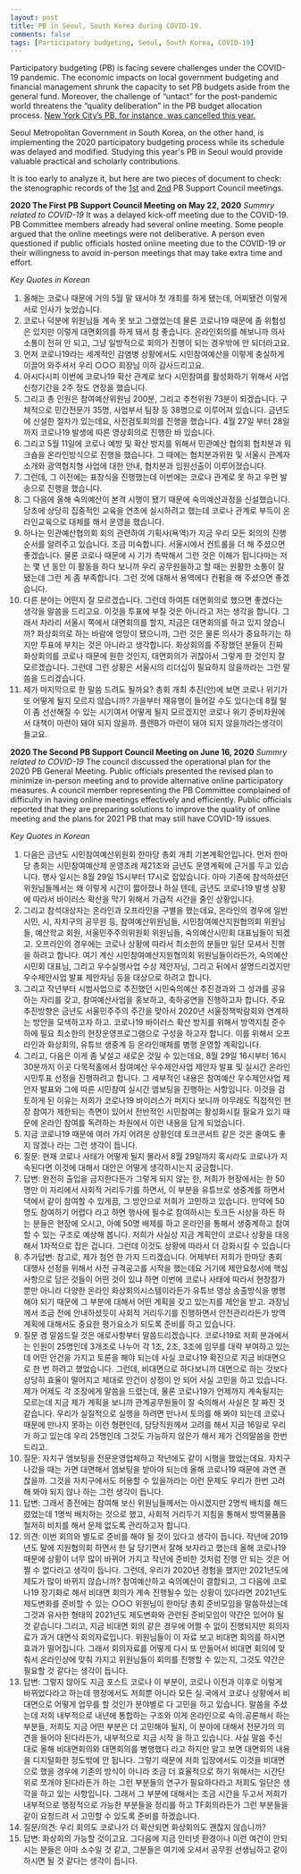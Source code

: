 ```yaml
---
layout: post
title: PB in Seoul, South Korea during COVID-19.
comments: false
tags: [Participatory budgeting, Seoul, South Korea, COVID-19]
---
```


Participatory budgeting (PB) is facing severe challenges under the COVID-19 pandemic. The economic impacts on local government budgeting and financial management shrunk the capacity to set PB budgets aside from the general fund. Moreover, the challenge of “untact” for the post-pandemic world threatens the “quality deliberation” in the PB budget allocation process. [New York City’s PB, for instance, was cancelled this year.]( https://www.nydailynews.com/coronavirus/ny-coronavirus-participatory-budgeting-new-york-city-council-20200316-hh7t2m2g65avlaahggtrq5gz2y-story.html) 

Seoul Metropolitan Government in South Korea, on the other hand, is implementing the 2020 participatory budgeting process while its schedule was delayed and modified. Studying this year's PB in Seoul would provide valuable practical and scholarly contributions. 

It is too early to analyze it, but here are two pieces of document to check: the stenographic records of the [1st](https://yesan.seoul.go.kr/comm/comm0403View.do?bbsId=BBSMSTR_000000000063&nttId=3033&pageIndex=1) and [2nd](https://yesan.seoul.go.kr/comm/comm0403View.do?bbsId=BBSMSTR_000000000063&nttId=3046&pageIndex=1) PB Support Council meetings.


**2020 The First PB Support Council Meeting on May 22, 2020**
_Summry related to COVID-19_
It was a delayed kick-off meeting due to the COVID-19. PB Committee members already had several online meeting. Some people argued that the online meetings were not deliberative. A person even questioned if public officials hosted online meeting due to the COVID-19 or their willingness to avoid in-person meetings that may take extra time and effort. 

_Key Quotes in Korean_
1. 올해는 코로나 때문에 거의 5월 말 돼서야 첫 개최를 하게 됐는데, 어찌됐건 이렇게 서로 인사가 늦었습니다.
2. 코로나 덕분에 위원님들 계속 못 보고 그랬었는데 물론 코로나19 때문에 좀 위험성은 있지만 이렇게 대면회의를 하게 돼서 참 좋습니다. 온라인회의를 해보니까 의사소통이 전혀 안 되고, 그냥 일방적으로 회의가 진행이 되는 경우밖에 안 되더라고요.
3. 먼저 코로나19라는 세계적인 감염병 상황에서도 시민참여예산을 이렇게 충실하게 이끌어 와주셔서 우리 ○○○ 회장님 이하 감사드리고요.
4. 아시다시피 이번에 코로나19 확산 관계로 보다 시민참여를 활성화하기 위해서 사업 신청기간을 2주 정도 연장을 했습니다.
5. 그리고 총 인원은 참여예산위원님 200분, 그리고 추천위원 73분이 되겠습니다. 구체적으로 민간전문가 35명, 사업부서 팀장 등 38명으로 이루어져 있습니다. 금년도에 신설한 절차가 있는데요, 사전검토회의를 진행을 했습니다. 4월 27일 부터 28일까지 코로나19 발생에 따른 영상회의로 진행한 바 있습니다.
6. 그리고 5월 11일에 코로나 예방 및 확산 방지를 위해서 민관예산 협의회 협치분과 워크숍을 온라인방식으로 진행을 했습니다. 그 때에는 협치분과위원 및 서울시 관계자 소개와 광역협치형 사업에 대한 안내, 협치분과 임원선출이 이루어졌습니다.
7. 그런데, 그 이전에는 표창식을 진행했는데 이번에는 코로나 관계로 못 하고 우편 발송으로 진행을 했습니다. 
8. 그 다음에 올해 숙의예산이 본격 시행이 됐기 때문에 숙의예산과정을 신설했습니다. 당초에 상당히 집중적인 교육을 연초에 실시하려고 했는데 코로나 관계로 부득이 온라인교육으로 대체를 해서 운영을 했습니다.
9. 하나는 민관예산협의회 회의 관련하여 기획사(욕역)가 지금 우리 모든 회의의 진행순서를 알려주고 있습니다. 조금 미숙합니다. 서울시에서 컨트롤을 더 해 주셨으면 좋겠습니다. 물론 코로나 때문에 시
기가 촉박해서 그런 것은 이해가 됩니다마는 저는 몇 년 동안 이 활동을 하다 보니까 우리 공무원들하고 할 때는 원활한 소통이 잘 됐는데 그런 게 좀 부족합니다. 그런 것에 대해서 용역에다 컨펌을 해 주셨으면 좋겠습니다.
10. 다른 분야는 어떤지 잘 모르겠습니다. 그런데 하여튼 대면회의로 했으면 좋겠다는 생각을 말씀을 드리고요. 이것을 투표에 부칠 것은 아니라고 저는 생각을 합니다. 그래서 차라리 서울시 쪽에서 대면회의를 할지, 지금은 대면회의를 하고 있지 않습니까? 화상회의로 하는 바람에 엉망이 됐으니까, 그런 것은 물론 의사가 중요하기는 하지만 투표에 부치는 것은 아니라고 생각합니다. 화상회의를 주장했던 분들이 진짜 화상회의를 코로나 때문에 원한 것인지, 대면회의가 귀찮아서 그렇게 한 것인지 잘 모르겠습니다. 그런데 그런 상황은 서울시의 리더십이 필요하지 않을까라는 그런 말씀을 드리겠습니다.
11. 제가 마지막으로 한 말씀 드려도 될까요? 총회 개최 추진(안)에 보면 코로나 위기가 또 어떻게 될지 모르지 않습니까? 가을부터 재유행이 들어갈 수도 있다는데 8월 말이 좀 선선해질 수 있는 시기여서 어떻게 될지 모르겠지만 코로나 위기 준비차원에서 대책이 마련이 돼야 되지 않을까. 플랜B가 마련이 돼야 되지 않을까라는생각이 들고요.

**2020 The Second PB Support Council Meeting on June 16, 2020**
_Summry related to COVID-19_
The council discussed the operational plan for the 2020 PB General Meeting. Public officials presented the revised plan to minimize in-person meeting and to provide alternative online participatory measures. A council member representing the PB Committee complained of difficulty in having online meetings effectively and efficiently. Public officials reported that they are preparing solutions to improve the quality of online meeting and the plans for 2021 PB that may still have COVID-19 issues. 

_Key Quotes in Korean_
1. 다음은 금년도 시민참여예산위원회 한마당 총회 개최 기본계획안입니다. 먼저 한마당 총회는 시민참여예산제 운영조례 제21조와 금년도 운영계획에 근거를 두고 있습니다. 행사 일시는 8월 29일 15시부터 17시로 잡았습니다. 아마 기존에 참석하셨던 위원님들께서는 왜 이렇게 시간이 짧아졌나 하실 텐데, 금년도 코로나19 발생 상황에 따라서 바이러스 확산을 막기 위해서 가급적 시간을 줄인 상황입니다.
2. 그리고 참석대상자는 온라인과 오프라인을 구별을 했는데요, 온라인의 경우에 일반시민, 시, 자치구의 공무원 등, 참여예산위원님들, 시민참여예산지원협의회 위원님들, 예산학교 회원, 서울민주주의위원회 위원님들, 숙의예산시민회 대표님들이 되겠고. 오프라인의 경우에는 코로나 상황에 따라서 최소한의 분들만 일단 모셔서 진행을 하려고 합니다. 여기 계신 시민참여예산지원협의회 위원님들이라든가, 숙의예산 시민회 대표님, 그리고 우수실행사업 수상 제안자님, 그리고 뒤에서 설명드리겠지만 우수제안사업 발표 제안자님 등을 대상으로 하려고 합니다.
3. 그리고 작년부터 시범사업으로 추진했던 시민숙의예산 추진경과와 그 성과를 공유하는 자리를 갖고, 참여예산사업을 홍보하고, 축하공연을 진행하고자 합니다. 주요 추진방향은 금년도 서울민주주의 주간을 맞아서 2020년 서울정책박람회와 연계하는 방안을 모색하고자 하고. 코로나19 바이러스 확산 방지를 위해서 방역지침 준수 하에 필요 최소한의 현장운영프로그램으로 구성을 하고자 합니다. 이를 위해서 오프라인과 화상회의, 유튜브 생중계 등 온라인매체를 병행 운영할 계획입니다.
4. 그리고, 다음은 이게 좀 낯설고 새로운 것일 수 있는데요, 8월 29일 16시부터 16시 30분까지 이곳 다목적홀에서 참여예산 우수제안사업 제안자 발표 및 실시간 온라인 시민투표 선정을 진행하려고 합니다. 그 세부적인 내용은 참여예산 우수제안사업 제안자 발표와 그에 따른 시민참여 실시간 엠보팅을 진행하는 사항입니다. 이것을 검토하게 된 이유는 저희가 코로나19 바이러스가 퍼지다 보니까 아무래도 직접적인 현장 참여가 제한되는 측면이 있어서 전반적인 시민참여는 활성화시킬 필요가 있기 때문에 온라인 참여를 독려하는 차원에서 이런 내용을 담게 되었습니다.
5. 지금 코로나19 때문에 여러 가지 어려운 상황인데 토크콘서트 같은 것은 줄여도 좋지 않겠나 라는 그런 생각이 듭니다.
6. 질문: 현재 코로나 사태가 어떻게 될지 몰라서 8월 29일까지 혹시라도 코로나가 지속된다면 이것에 대해서 대안은 어떻게 생각하시는지 궁금합니다.
7. 답변: 완전히 출입을 금지한다든가 그렇게 되지 않는 한, 저희가 현장에서는 한 50명만 이 자리에서 사회적 거리두기를 하면서, 이 부분을 유튜브로 생중계를 하면서 댁에서 같이 참여할 수 있게끔, 그 방안으로 저희가 고민하고 있습니다. 만약에 50명도 참여하기 어렵다 라고 하면 행사에 필수로 참여하시는 토크든 시상을 하든 하는 분들은 현장에 오시고, 아예 50명 배제를 하고 온라인을 통해서 생중계하고 참여할 수 있는 구조로 예상해 봅니다. 저희가 사실상 지금 계획안이 코로나 상황을 대응해서 1차적으로 잡은 겁니다. 그런데 이것도 상황에 따라서 더 강화시킬 수 있습니다
8. 추가답변: 참고로, 제가 첨언 한 가지 드리겠습니다. 어제부터 저희가 한마당 총회 대행사 선정을 위해서 사전 규격공고를 시작을 했는데요 거기에 제안요청서에 핵심사항으로 담은 것들이 어떤 것이 있냐 하면 이번에 코로나 사태에 따라서 현장참가뿐만 아니라 다양한 온라인 화상회의시스템이라든가 유튜브 영상 송출방식을 병행해야 되기 때문에 그 부분에 대해서 어떤 계획을 갖고 있는지를 제안을 받고. 과장님께서 조금 전에 안내하셨듯이 사회적 거리두기를 진행하면서 안전관리라든가 방역계획에 대해서도 중요한 평가요소가 되도록 준비를 하고 있습니다.
9. 질문 겸 말씀드릴 것은 애로사항부터 말씀드리겠습니다. 코로나19로 저희 분과에서는 인원이 25명인데 3개조로 나누어 각 1조, 2조, 3조에 임무를 대략 부여하고 있는데 어떤 안건을 가지고 토론을 해야 되는데 사실 코로나19 확진으로 지금 비대면으로 한 번 하려고 했었습니다. 그런데, 비대면으로 하다보니까 대면으로 하는 것보다 상당히 효율이 떨어지고 제대로 안건이 상정이 안 되어 사실 고민을 하고 있습니다. 제가 어제도 각 조장에게 말씀을 드렸는데, 물론 코로나19가 언제까지 계속될지는 모르는데 지금 제가 계획을 보니까 관계공무원들이 잘 숙의해서 사실은 잘 짜진 것 같습니다. 우리가 실질적으로 실행을 하려면 만나서 토의를 해 봐야 되는데 코로나 때문에 만나지 못하는 이런 형편인데, 담당직원께서 고려를 해서 지금 16일로 우리가 하고 있는데 우리 25명인데 그것도 가능하지 않은가 해서 제가 건의말씀을 한번 드리고.
10. 질문: 자치구 엠보팅을 전문운영업체하고 작년에도 같이 시행을 했었는데요. 자치구 나갔을 때는 가면 대면해서 엠보팅을 받아야 되는데 올해 코로나19 때문에 과연 괜찮을까. 그것을 자치구에서도 허용할 수 있을까라는 이런 문제도 우리가 한번 고려해 봐야 되지 않나 하는 그런 생각이 듭니다.
11. 답변: 그래서 종전에는 참여해 보신 위원님들께서는 아시겠지만 2명씩 배치를 해드렸었는데 1명씩 배치하는 것으로 했고, 사회적 거리두기 지침을 통해서 방역물품을 철저히 비치를 해서 문제 없도록 관리하고자 합니다.
12. 의견: 이번 회의와 별도로 준비를 해야 될 것이 있다고 생각이 듭니다. 작년에 2019년도 말에 지원협의회 하면서 한 달 당기면서 잘해 보자라고 했는데 올해 코로나19 때문에 상황이 너무 많이 바뀌어 가지고 작년에 준비한 것처럼 진행 안 되는 것은 어쩔 수 없다라고 생각이 듭니다. 그런데, 우리가 2020년 경험을 했지만 2021년도에 제도가 많이 바뀌지 않습니까? 참여예산하고 숙의예산이 결합되고, 그 다음에 코로나19 장기화로 해서 비대면 회의가 계속 진행될수 있는 상황이 있다라면 2021년도 제도변화를 준비할 수 있는 ○○○ 위원님이 한마당 총회 준비모임을 말씀하셨는데 그것과 유사한 형태의 2021년도 제도변화와 관련된 준비모임이 약간은 있어야 될 것 같습니다.그리고, 지금 비대면 회의 같은 경우에 어쩔 수 없이 진행되지만 회의자료가 과거 대면식 회의자료입니다. 위원님들이 이 자료 보고 비대면 회의를 하시면 효과가 떨어집니다. 그래서 회의자료를 어떻게 다시 또 만들어서 비대면 회의에 맞춰서 온라인상에 맞춰 가지고 위원님들이 회의를 진행할 수 있는지, 그것도 약간은 필요할 것 같다는 생각이 듭니다.
13. 답변: 그렇지 않아도 지금 포스트 코로나 이 부분이, 코로나 이전과 이후로 이렇게 바뀌었다라고 하는데 행정에서도 저희뿐 아니라 모든 실․국에서 코로나 상황에서 비대면으로 어떻게 업무를 할 것인가 분야별로 다 고민을 하고 있습니다. 말씀을 주셨는데 저희 내부적으로 내년에 통합하는 구조와 이게 온라인으로 숙의․공론해서 하는 부분들, 저희도 지금 어떤 부분은 더 고민해야 될지, 이 분야에 대해서 전문가의 의견을 들어야 된다라든가, 내부적으로 지금 시작 을 하고 있습니다. 사실 말씀 주신 대로 올해 비대면회의와 대면회의를 병행했다 라고 하지만 알고 보면 대면회의 내용을 디지털화한 정도밖에 안 됩니다. 그렇기 때문에 저희 입장에서도 이것을 비대면으로 했을 경우에 기존의 방식이 아니라 조금 더 효율적으로 하기 위해서는 시간단위로 쪼개야 된다라든가 하는 그런 부분들의 연구가 필요하다라고 저희도 일단은 생각을 하고 있는 사항입니다. 그래서 그 부분에 대해서는 조금 시간을 두고서 저희가 내부적으로 행정적으로 가능한 부분들을 정리를 하고 TF회의라든가 그런 부분들을 같이 요청드려
서 고민할 수 있도록 준비를 하겠습니다.
14. 질문/의견: 우리 회의도 코로나가 더 확산되면 화상회의도 괜찮지 않습니까?
15. 답변: 화상회의 가능할 것이고요. 그다음에 지금 인터넷 환경이나 이런 여건이 안되시는 분들은 아마 소수일 것 같고, 그분들은 여기에 오셔서 공무원 선생님하고 같이 하시면 될 것 같다는 생각이 듭니다.
